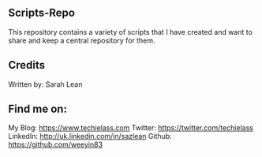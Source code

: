 ## Scripts-Repo
This repository contains a variety of scripts that I have created and want to share and keep a central repository for them. 

## Credits
Written by: Sarah Lean

## Find me on:

My Blog: https://www.techielass.com
Twitter: https://twitter.com/techielass
LinkedIn: http://uk.linkedin.com/in/sazlean
Github: https://github.com/weeyin83